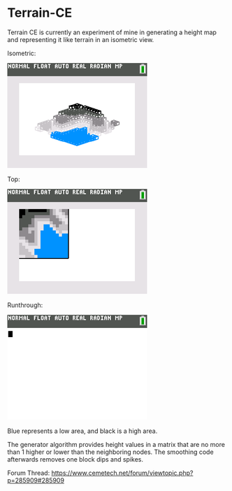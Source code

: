# Terrain-CE
Terrain CE is currently an experiment of mine in generating a height map and representing it like terrain in an isometric view.

Isometric:

![Isometric View](https://raw.githubusercontent.com/Michael2-3B/Terrain-CE/master/isometry.png)

Top:

![Top Down View](https://raw.githubusercontent.com/Michael2-3B/Terrain-CE/master/topdown.png)

Runthrough:

![Runthrough of Program Gif](https://raw.githubusercontent.com/Michael2-3B/Terrain-CE/master/runthrough.png)

Blue represents a low area, and black is a high area.

The generator algorithm provides height values in a matrix that are no more than 1 higher or lower than the neighboring nodes.
The smoothing code afterwards removes one block dips and spikes.

Forum Thread:
https://www.cemetech.net/forum/viewtopic.php?p=285909#285909
